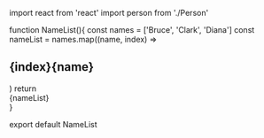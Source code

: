 import react from 'react'
import person from './Person'

function NameList(){
    const names = ['Bruce', 'Clark', 'Diana']
    const nameList = names.map((name, index) => <h2 key = {index}> {index}{name}</h2>)
    return <div>{nameList}</div>
}

export default NameList